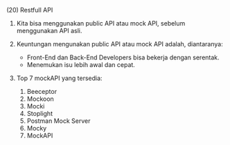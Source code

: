 (20) Restfull API

1. Kita bisa menggunakan public API atau mock API, sebelum menggunakan API asli.

2. Keuntungan mengunakan public API atau mock API adalah, diantaranya:

   - Front-End dan Back-End Developers bisa bekerja dengan serentak.
   - Menemukan isu lebih awal dan cepat.

3. Top 7 mockAPI yang tersedia:
   1. Beeceptor
   2. Mockoon
   3. Mocki
   4. Stoplight
   5. Postman Mock Server
   6. Mocky
   7. MockAPI
